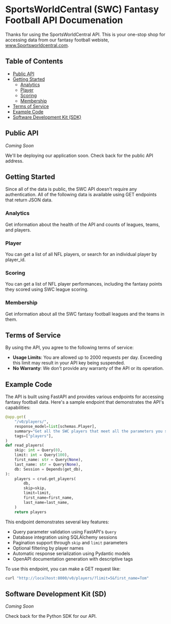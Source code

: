 # SportsWorldCentral (SWC) Fantasy Football API Documenation

Thanks for using the SportsWorldCentral API. This is your one-stop shop for 
accessing data from our fantasy football webiste, www.Sportsworldcentral.com.


## Table of Contents

- [Public API](#public-api)
- [Getting Started](#getting-started)
  - [Analytics](#analytics)
  - [Player](#player)
  - [Scoring](#scoring)
  - [Membership](#membership)
- [Terms of Service](#terms-of-service)
- [Example Code](#example-code)
- [Software Development Kit (SDK)](#software-development-kit-sdk)


## Public API
*Coming Soon*

We'll be deploying our application soon. Check back for the public API address.

## Getting Started

Since all of the data is public, the SWC API doesn't require any authentication.
All of the following data is available using GET endpoints that return
JSON data.


### Analytics

Get information about the health of the API and counts of leagues, teams, 
and players.

### Player

You can get a list of all NFL players, or search for an individual player
by player_id.

### Scoring

You can get a list of NFL player performances, including the fantasy points they
scored using SWC league scoring.


### Membership
Get information about all the SWC fantasy football leagues and the teams in them.

## Terms of Service

By using the API, you agree to the following terms of service:

- **Usage Limits**: You are allowed up to 2000 requests per day. Exceeding this 
                    limit may result in your API key being suspended.
- **No Warranty**: We don't provide any warranty of the API or its operation.

## Example Code

The API is built using FastAPI and provides various endpoints for accessing fantasy football data. Here's a sample endpoint that demonstrates the API's capabilities:

```python
@app.get(
    "/v0/players/",
    response_model=list[schemas.Player],
    summary="Get all the SWC players that meet all the parameters you sent with your request",
    tags=["players"],
)
def read_players(
    skip: int = Query(0),
    limit: int = Query(100),
    first_name: str = Query(None),
    last_name: str = Query(None),
    db: Session = Depends(get_db),
):
    players = crud.get_players(
        db,
        skip=skip,
        limit=limit,
        first_name=first_name,
        last_name=last_name,
    )
    return players
```

This endpoint demonstrates several key features:
- Query parameter validation using FastAPI's `Query`
- Database integration using SQLAlchemy sessions
- Pagination support through `skip` and `limit` parameters
- Optional filtering by player names
- Automatic response serialization using Pydantic models
- OpenAPI documentation generation with descriptive tags

To use this endpoint, you can make a GET request like:
```bash
curl "http://localhost:8000/v0/players/?limit=5&first_name=Tom"
```

## Software Development Kit (SD)
*Coming Soon*

Check back for the Python SDK for our API.